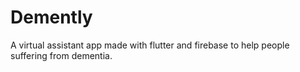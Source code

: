 # Demently
A virtual assistant app made with flutter and firebase to help people suffering from dementia.
